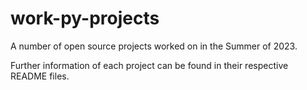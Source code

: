 # work-py-projects
A number of open source projects worked on in the Summer of 2023.

Further information of each project can be found in their respective README files.
